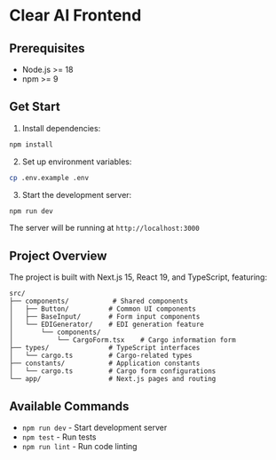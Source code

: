 # Clear AI Frontend

## Prerequisites

- Node.js >= 18
- npm >= 9

## Get Start

1. Install dependencies:

```bash
npm install
```

2. Set up environment variables:

```bash
cp .env.example .env
```

3. Start the development server:

```bash
npm run dev
```

The server will be running at `http://localhost:3000`

## Project Overview

The project is built with Next.js 15, React 19, and TypeScript, featuring:

```
src/
├── components/           # Shared components
│   ├── Button/          # Common UI components
│   ├── BaseInput/       # Form input components
│   └── EDIGenerator/    # EDI generation feature
│       └── components/
│           └── CargoForm.tsx    # Cargo information form
├── types/               # TypeScript interfaces
│   └── cargo.ts         # Cargo-related types
├── constants/           # Application constants
│   └── cargo.ts         # Cargo form configurations
└── app/                 # Next.js pages and routing
```

## Available Commands

- `npm run dev` - Start development server
- `npm test` - Run tests
- `npm run lint` - Run code linting
